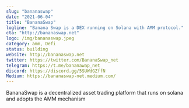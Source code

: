 ```yaml
---
slug: "bananaswap"
date: "2021-06-04"
title: "BananaSwap"
logline: "Banana Swap is a DEX running on Solana with AMM protocol."
cta: "http://bananaswap.net"
logo: /img/bananaswap.jpeg
category: amm, Defi
status: building
website: http://bananaswap.net
twitter: https://twitter.com/BananaSwap_net
telegram: https://t.me/bananawap_net
discord: https://discord.gg/5SUWdGZffN
Medium: https://bananaswap-net.medium.com/
---
```


BananaSwap is a decentralized asset trading platform that runs on solana and adopts the AMM mechanism
